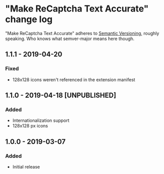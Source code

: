 # "Make ReCaptcha Text Accurate" change log

"Make ReCaptcha Text Accurate" adheres to [Semantic Versioning](http://semver.org/), roughly speaking. Who knows what semver-major means here though.

## 1.1.1 - 2019-04-20

### Fixed

* 128x128 icons weren't referenced in the extension manifest

## 1.1.0 - 2019-04-18 [UNPUBLISHED]

### Added

* Internationalization support
* 128x128 px icons

## 1.0.0 - 2019-03-07

### Added

* Initial release
